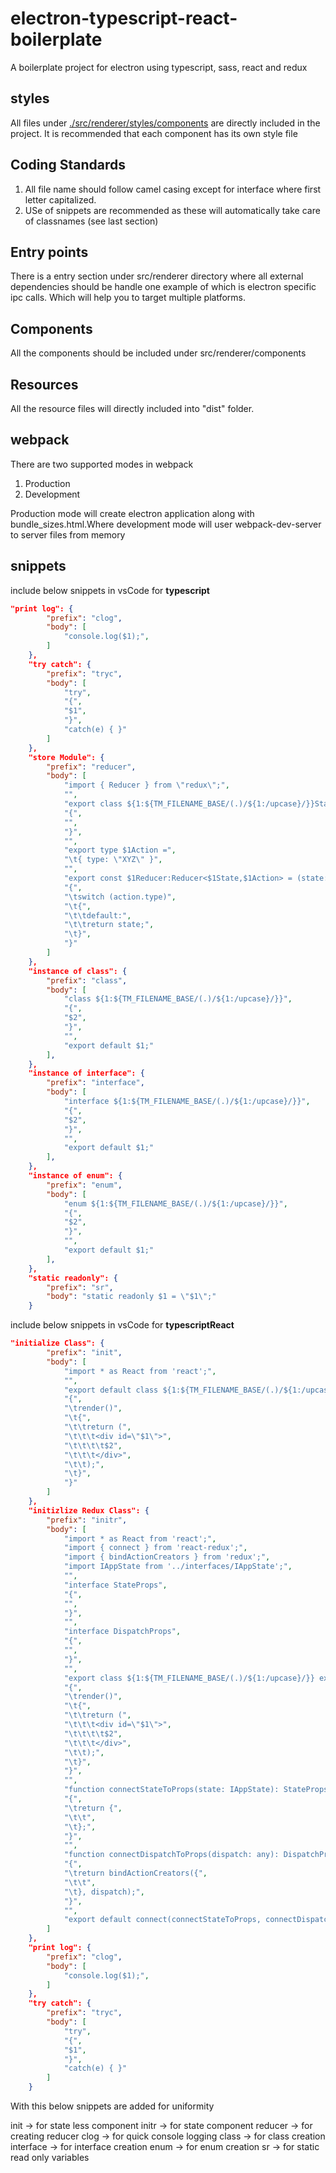 # electron-typescript-react-boilerplate

A boilerplate project for electron using typescript, sass, react and redux

## styles

All files under [./src/renderer/styles/components]() are directly included in the project. It is recommended that each component has its own style file


## Coding Standards

1. All file name should follow camel casing except for interface where first letter capitalized.
2. USe of snippets are recommended as these will automatically take care of classnames (see last section)

## Entry points

There is a entry section under src/renderer directory where all external dependencies should be handle one example of which is electron specific ipc calls. Which will help you to target multiple platforms. 

## Components

All the components should be included under src/renderer/components

## Resources

All the resource files will directly included into "dist" folder.

## webpack

There are two supported modes in webpack

1. Production
2. Development

Production mode will create electron application along with bundle_sizes.html.Where development mode will user webpack-dev-server to server files from memory

## snippets

include below snippets in vsCode for <B>typescript</B>

```json
"print log": {
		"prefix": "clog",
		"body": [
			"console.log($1);",
		]
	},
	"try catch": {
		"prefix": "tryc",
		"body": [
			"try",
			"{",
			"$1",
			"}",
			"catch(e) { }"
		]
	},
	"store Module": {
		"prefix": "reducer",
		"body": [
			"import { Reducer } from \"redux\";",
			"",
			"export class ${1:${TM_FILENAME_BASE/(.)/${1:/upcase}/}}State",
			"{",
			"",
			"}",
			"",
			"export type $1Action =",
			"\t{ type: \"XYZ\" }",
			"",
			"export const $1Reducer:Reducer<$1State,$1Action> = (state: $1State = new $1State(), action: $1Action) =>",
			"{",
			"\tswitch (action.type)",
			"\t{",
			"\t\tdefault:",
			"\t\treturn state;",
			"\t}",
			"}"
		]
	},
	"instance of class": {
		"prefix": "class",
		"body": [
			"class ${1:${TM_FILENAME_BASE/(.)/${1:/upcase}/}}",
			"{",
			"$2",
			"}",
			"",
			"export default $1;"
		],
	},
	"instance of interface": {
		"prefix": "interface",
		"body": [
			"interface ${1:${TM_FILENAME_BASE/(.)/${1:/upcase}/}}",
			"{",
			"$2",
			"}",
			"",
			"export default $1;"
		],
	},
	"instance of enum": {
		"prefix": "enum",
		"body": [
			"enum ${1:${TM_FILENAME_BASE/(.)/${1:/upcase}/}}",
			"{",
			"$2",
			"}",
			"",
			"export default $1;"
		],
	},
	"static readonly": {
		"prefix": "sr",
		"body": "static readonly $1 = \"$1\";"
	}
```

include below snippets in vsCode for <B>typescriptReact</B>

```json
"initialize Class": {
		"prefix": "init",
		"body": [
			"import * as React from 'react';",
			"",
			"export default class ${1:${TM_FILENAME_BASE/(.)/${1:/upcase}/}} extends React.Component",
			"{",
			"\trender()",
			"\t{",
			"\t\treturn (",
			"\t\t\t<div id=\"$1\">",
			"\t\t\t\t$2",
			"\t\t\t</div>",
			"\t\t);",
			"\t}",
			"}"
		]
	},
	"initizlize Redux Class": {
		"prefix": "initr",
		"body": [
			"import * as React from 'react';",
			"import { connect } from 'react-redux';",
			"import { bindActionCreators } from 'redux';",
			"import IAppState from '../interfaces/IAppState';",
			"",
			"interface StateProps",
			"{",
			"",
			"}",
			"",
			"interface DispatchProps",
			"{",
			"",
			"}",
			"",
			"export class ${1:${TM_FILENAME_BASE/(.)/${1:/upcase}/}} extends React.Component<StateProps & DispatchProps, any>",
			"{",
			"\trender()",
			"\t{",
			"\t\treturn (",
			"\t\t\t<div id=\"$1\">",
			"\t\t\t\t$2",
			"\t\t\t</div>",
			"\t\t);",
			"\t}",
			"}",
			"",
			"function connectStateToProps(state: IAppState): StateProps",
			"{",
			"\treturn {",
			"\t\t",
			"\t};",
			"}",
			"",
			"function connectDispatchToProps(dispatch: any): DispatchProps",
			"{",
			"\treturn bindActionCreators({",
			"\t\t",
			"\t}, dispatch);",
			"}",
			"",
			"export default connect(connectStateToProps, connectDispatchToProps)($1);"
		]
	},
	"print log": {
		"prefix": "clog",
		"body": [
			"console.log($1);",
		]
	},
	"try catch": {
		"prefix": "tryc",
		"body": [
			"try",
			"{",
			"$1",
			"}",
			"catch(e) { }"
		]
	}
```


With this below snippets are added for uniformity


init -> for state less component
initr -> for state component
reducer -> for creating reducer
clog -> for quick console logging
class -> for class creation
interface -> for interface creation
enum -> for enum creation
sr -> for static read only variables
